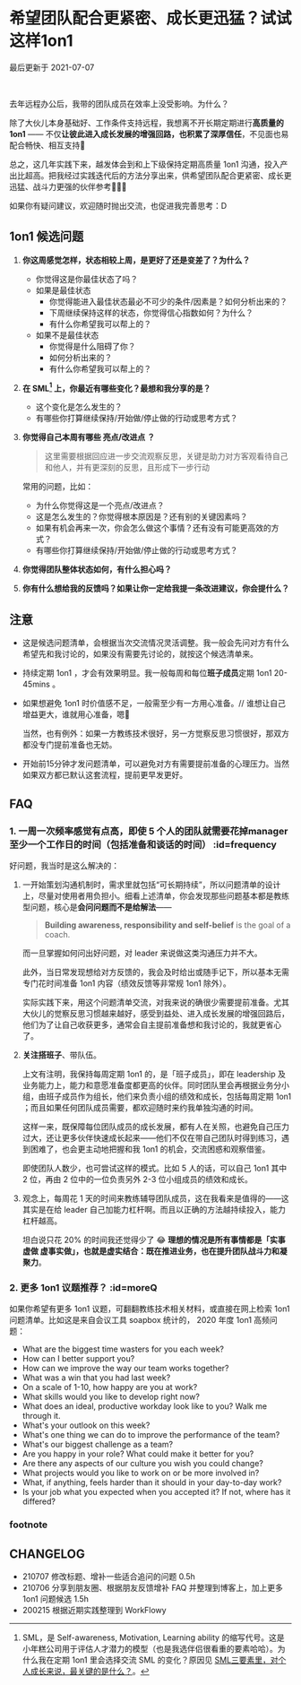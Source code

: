 # 希望团队配合更紧密、成长更迅猛？试试这样1on1
最后更新于 2021-07-07

<br>

去年远程办公后，我带的团队成员在效率上没受影响。为什么？

除了大伙儿本身基础好、工作条件支持远程，我想离不开长期定期进行**高质量的 1on1** —— 不仅**让彼此进入成长发展的增强回路，也积累了深厚信任**，不见面也易配合畅快、相互支持🤗

总之，这几年实践下来，越发体会到和上下级保持定期高质量 1on1 沟通，投入产出比超高。把我经过实践迭代后的方法分享出来，供希望团队配合更紧密、成长更迅猛、战斗力更强的伙伴参考🏄🏻‍♀️

如果你有疑问建议，欢迎随时抛出交流，也促进我完善思考：D

## 1on1 候选问题

1. **你这周感觉怎样，状态相较上周，是更好了还是变差了？为什么？**
    - 你觉得这是你最佳状态了吗？
    - 如果是最佳状态
        - 你觉得能进入最佳状态最必不可少的条件/因素是？如何分析出来的？
        - 下周继续保持这样的状态，你觉得信心指数如何？为什么？
        - 有什么你希望我可以帮上的？
    - 如果不是最佳状态
        - 你觉得是什么阻碍了你？
        - 如何分析出来的？
        - 有什么你希望我可以帮上的？

2. **在 SML[^1] 上，你最近有哪些变化？最想和我分享的是？**
    - 这个变化是怎么发生的？
    - 有哪些你打算继续保持/开始做/停止做的行动或思考方式？

3. **你觉得自己本周有哪些 亮点/改进点 ？**

    > 这里需要根据回应进一步交流观察反思，关键是助力对方客观看待自己和他人，并有更深刻的反思，且形成下一步行动

    常用的问题，比如：
    - 为什么你觉得这是一个亮点/改进点？
    - 这是怎么发生的？你觉得根本原因是？还有别的关键因素吗？
    - 如果有机会再来一次，你会怎么做这个事情？还有没有可能更高效的方式？
    - 有哪些你打算继续保持/开始做/停止做的行动或思考方式？


4. **你觉得团队整体状态如何，有什么担心吗？**

5. **你有什么想给我的反馈吗？如果让你一定给我提一条改进建议，你会提什么？**




## 注意

* 这是候选问题清单，会根据当次交流情况灵活调整。我一般会先问对方有什么希望先和我讨论的，如果没有需要先讨论的，就按这个候选清单来。

* 持续定期 1on1 ，才会有效果明显。我一般每周和每位**班子成员**定期 1on1 20-45mins 。

* 如果想避免 1on1 时价值感不足，一般需至少有一方用心准备。// 谁想让自己增益更大，谁就用心准备，嗯🐒

    当然，也有例外：如果一方教练技术很好，另一方觉察反思习惯很好，那双方都没专门提前准备也无妨。

* 开始前15分钟才发问题清单，可以避免对方有需要提前准备的心理压力。当然如果双方都已默认这套流程，提前更早发更好。

## FAQ


### 1. 一周一次频率感觉有点高，即使 5 个人的团队就需要花掉manager至少一个工作日的时间（包括准备和谈话的时间） :id=frequency


好问题，我当时是这么解决的：

1. 一开始策划沟通机制时，需求里就包括“可长期持续”，所以问题清单的设计上，尽量对使用者用负担小。细看上述清单，你会发现那些问题基本都是教练型问题，核心是**会问问题而不是给解法**——

    > **Building awareness, responsibility and self-belief** is the goal of a coach.

    而一旦掌握如何问出好问题，对 leader 来说做这类沟通压力并不大。

    此外，当日常发现想给对方反馈的，我会及时给出或随手记下，所以基本无需专门花时间准备 1on1 内容（绩效反馈等非常规 1on1 除外）。

    实际实践下来，用这个问题清单交流，对我来说的确很少需要提前准备。尤其大伙儿的觉察反思习惯越来越好，感受到益处、进入成长发展的增强回路后，他们为了让自己收获更多，通常会自主提前准备想和我讨论的，我就更省心了。

2. **关注搭班子**、带队伍。

    上文有注明，我保持每周定期 1on1 的，是「班子成员」，即在 leadership 及业务能力上，能力和意愿准备度都更高的伙伴。同时团队里会再根据业务分小组，由班子成员作为组长，他们来负责小组的绩效和成长，包括每周定期 1on1 ；而且如果任何团队成员需要，都欢迎随时来约我单独沟通的时间。

    这样一来，既保障每位团队成员的成长发展，都有人在关照，也避免自己压力过大，还让更多伙伴快速成长起来——他们不仅在带自己团队时得到练习，遇到困难了，也会更主动地把握和我 1on1 的机会，交流困惑和观察借鉴。

    即使团队人数少，也可尝试这样的模式。比如 5 人的话，可以自己 1on1 其中 2 位，再由 2 位中的一位负责另外 2-3 位小组成员的绩效和成长。


3. 观念上，每周花 1 天的时间来教练辅导团队成员，这在我看来是值得的——这其实是在给 leader 自己加能力杠杆啊。而且以正确的方法越持续投入，能力杠杆越高。

    坦白说只花 20% 的时间我还觉得少了 😂 **理想的情况是所有事情都是「实事虚做 虚事实做」，也就是虚实结合：既在推进业务，也在提升团队战斗力和凝聚力**。

### 2. 更多 1on1 议题推荐？ :id=moreQ

如果你希望有更多 1on1 议题，可翻翻教练技术相关材料，或直接在网上检索 1on1 问题清单。比如这是来自会议工具 soapbox 统计的， 2020 年度 1on1 高频问题：


* What are the biggest time wasters for you each week?
* How can I better support you?
* How can we improve the way our team works together?
* What was a win that you had last week?
* On a scale of 1-10, how happy are you at work?
* What skills would you like to develop right now?
* What does an ideal, productive workday look like to you? Walk me through it.
* What's your outlook on this week?
* What's one thing we can do to improve the performance of the team?
* What's our biggest challenge as a team?
* Are you happy in your role? What could make it better for you?
* Are there any aspects of our culture you wish you could change?
* What projects would you like to work on or be more involved in?
* What, if anything, feels harder than it should in your day-to-day work?
* Is your job what you expected when you accepted it? If not, where has it differed?


### footnote

[^1]: SML，是 Self-awareness, Motivation, Learning ability 的缩写代号。这是小年糕公司用于评估人才潜力的模型（也是我选伴侣很看重的要素哈哈）。为什么我在定期 1on1 里会选择交流 SML 的变化？原因见 [SML三要素里，对个人成长来说，最关键的是什么？](https://ishanshan.im/#/selfedu/review2021Q1?id=sml)。

## CHANGELOG

- 210707 修改标题、增补一些适合追问的问题 0.5h
- 210706 分享到朋友圈、根据朋友反馈增补 FAQ 并整理到博客上，加上更多 1on1 问题候选 1.5h
- 200215 根据近期实践整理到 WorkFlowy
